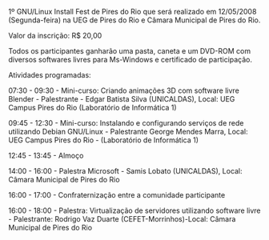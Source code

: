 1º GNU/Linux Install Fest de Pires do Rio que será realizado em 12/05/2008 (Segunda-feira) na UEG de Pires do Rio e Câmara Municipal de Pires do Rio.

Valor da inscrição: R$ 20,00

Todos os participantes ganharão uma pasta, caneta e um DVD-ROM com diversos softwares livres para Ms-Windows e certificado de participação.

Atividades programadas:

07:30 - 09:30 - Mini-curso: Criando animações 3D com software livre Blender - Palestrante - Edgar Batista Silva (UNICALDAS), Local: UEG Campus Pires do Rio (Laboratório de Informática 1)

09:45 - 12:30 - Mini-curso: Instalando e configurando serviços de rede utilizando Debian GNU/Linux - Palestrante George Mendes Marra, Local: UEG Campus Pires do Rio - (Laboratório de Informática 1)

12:45 - 13:45 - Almoço

14:00 - 16:00 - Palestra Microsoft - Samis Lobato (UNICALDAS), Local: Câmara Municipal de Pires do Rio

16:00 - 17:00 - Confraternização entre a comunidade participante

16:00 - 18:00 - Palestra: Virtualização de servidores utilizando software livre - Palestrante: Rodrigo Vaz Duarte (CEFET-Morrinhos)-Local: Câmara Municipal de Pires do Rio
